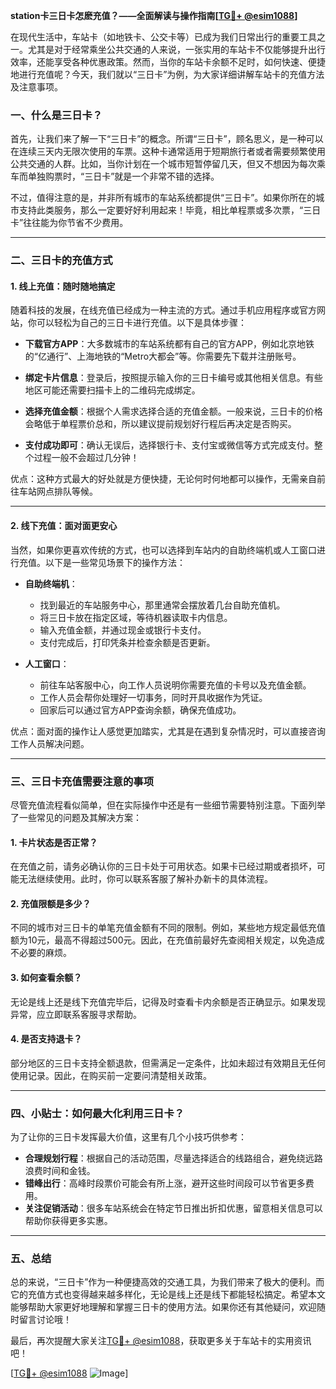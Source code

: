 **station卡三日卡怎麽充值？——全面解读与操作指南[[TG💪+ @esim1088](https://t.me/s/esim1088)]**

在现代生活中，车站卡（如地铁卡、公交卡等）已成为我们日常出行的重要工具之一。尤其是对于经常乘坐公共交通的人来说，一张实用的车站卡不仅能够提升出行效率，还能享受各种优惠政策。然而，当你的车站卡余额不足时，如何快速、便捷地进行充值呢？今天，我们就以“三日卡”为例，为大家详细讲解车站卡的充值方法及注意事项。

### 一、什么是三日卡？

首先，让我们来了解一下“三日卡”的概念。所谓“三日卡”，顾名思义，是一种可以在连续三天内无限次使用的车票。这种卡通常适用于短期旅行者或者需要频繁使用公共交通的人群。比如，当你计划在一个城市短暂停留几天，但又不想因为每次乘车而单独购票时，“三日卡”就是一个非常不错的选择。

不过，值得注意的是，并非所有城市的车站系统都提供“三日卡”。如果你所在的城市支持此类服务，那么一定要好好利用起来！毕竟，相比单程票或多次票，“三日卡”往往能为你节省不少费用。

---

### 二、三日卡的充值方式

#### 1. 线上充值：随时随地搞定

随着科技的发展，在线充值已经成为一种主流的方式。通过手机应用程序或官方网站，你可以轻松为自己的三日卡进行充值。以下是具体步骤：

- **下载官方APP**：大多数城市的车站系统都有自己的官方APP，例如北京地铁的“亿通行”、上海地铁的“Metro大都会”等。你需要先下载并注册账号。
  
- **绑定卡片信息**：登录后，按照提示输入你的三日卡编号或其他相关信息。有些地区可能还需要扫描卡上的二维码完成绑定。

- **选择充值金额**：根据个人需求选择合适的充值金额。一般来说，三日卡的价格会略低于单程票价总和，所以建议提前规划好行程后再决定是否购买。

- **支付成功即可**：确认无误后，选择银行卡、支付宝或微信等方式完成支付。整个过程一般不会超过几分钟！

优点：这种方式最大的好处就是方便快捷，无论何时何地都可以操作，无需亲自前往车站网点排队等候。

---

#### 2. 线下充值：面对面更安心

当然，如果你更喜欢传统的方式，也可以选择到车站内的自助终端机或人工窗口进行充值。以下是一些常见场景下的操作方法：

- **自助终端机**：
    - 找到最近的车站服务中心，那里通常会摆放着几台自助充值机。
    - 将三日卡放在指定区域，等待机器读取卡内信息。
    - 输入充值金额，并通过现金或银行卡支付。
    - 支付完成后，打印凭条并检查余额是否更新。

- **人工窗口**：
    - 前往车站客服中心，向工作人员说明你需要充值的卡号以及充值金额。
    - 工作人员会帮你处理好一切事务，同时开具收据作为凭证。
    - 回家后可以通过官方APP查询余额，确保充值成功。

优点：面对面的操作让人感觉更加踏实，尤其是在遇到复杂情况时，可以直接咨询工作人员解决问题。

---

### 三、三日卡充值需要注意的事项

尽管充值流程看似简单，但在实际操作中还是有一些细节需要特别注意。下面列举了一些常见的问题及其解决方案：

#### 1. 卡片状态是否正常？
在充值之前，请务必确认你的三日卡处于可用状态。如果卡已经过期或者损坏，可能无法继续使用。此时，你可以联系客服了解补办新卡的具体流程。

#### 2. 充值限额是多少？
不同的城市对三日卡的单笔充值金额有不同的限制。例如，某些地方规定最低充值额为10元，最高不得超过500元。因此，在充值前最好先查阅相关规定，以免造成不必要的麻烦。

#### 3. 如何查看余额？
无论是线上还是线下充值完毕后，记得及时查看卡内余额是否正确显示。如果发现异常，应立即联系客服寻求帮助。

#### 4. 是否支持退卡？
部分地区的三日卡支持全额退款，但需满足一定条件，比如未超过有效期且无任何使用记录。因此，在购买前一定要问清楚相关政策。

---

### 四、小贴士：如何最大化利用三日卡？

为了让你的三日卡发挥最大价值，这里有几个小技巧供参考：

- **合理规划行程**：根据自己的活动范围，尽量选择适合的线路组合，避免绕远路浪费时间和金钱。
- **错峰出行**：高峰时段票价可能会有所上涨，避开这些时间段可以节省更多费用。
- **关注促销活动**：很多车站系统会在特定节日推出折扣优惠，留意相关信息可以帮助你获得更多实惠。

---

### 五、总结

总的来说，“三日卡”作为一种便捷高效的交通工具，为我们带来了极大的便利。而它的充值方式也变得越来越多样化，无论是线上还是线下都能轻松搞定。希望本文能够帮助大家更好地理解和掌握三日卡的使用方法。如果你还有其他疑问，欢迎随时留言讨论哦！

最后，再次提醒大家关注[TG💪+ @esim1088](https://t.me/s/esim1088)，获取更多关于车站卡的实用资讯吧！

[[TG💪+ @esim1088](https://t.me/s/esim1088) ![Image](https://i.postimg.cc/4NQfJmqS/Snipaste-2025-05-13-00-14-12.png)]